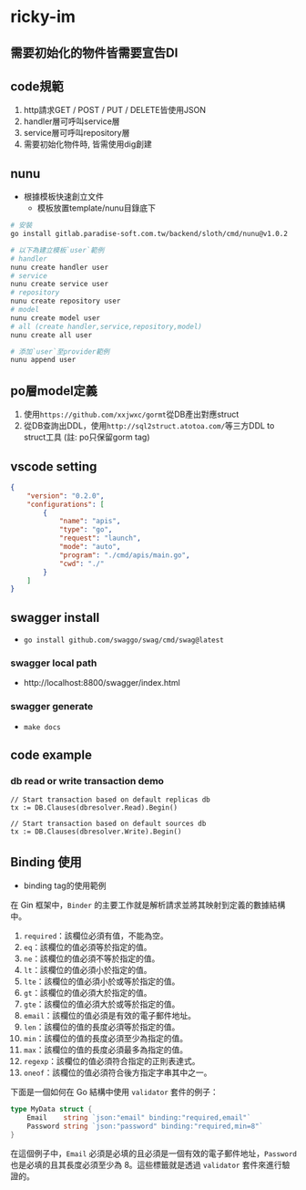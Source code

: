 
# ricky-im

## 需要初始化的物件皆需要宣告DI

## code規範

1. http請求GET / POST / PUT / DELETE皆使用JSON
2. handler層可呼叫service層
3. service層可呼叫repository層
4. 需要初始化物件時, 皆需使用dig創建

## nunu

- 根據模板快速創立文件
    - 模板放置template/nunu目錄底下

```sh
# 安裝
go install gitlab.paradise-soft.com.tw/backend/sloth/cmd/nunu@v1.0.2

# 以下為建立模板`user`範例
# handler
nunu create handler user
# service
nunu create service user
# repository
nunu create repository user
# model
nunu create model user
# all (create handler,service,repository,model)
nunu create all user

# 添加`user`至provider範例
nunu append user
```

## po層model定義

1. 使用`https://github.com/xxjwxc/gormt`從DB產出對應struct
2. 從DB查詢出DDL，使用`http://sql2struct.atotoa.com/`等三方DDL to struct工具 (註: po只保留gorm tag)

## vscode setting

```json
{
    "version": "0.2.0",
    "configurations": [
        {
            "name": "apis",
            "type": "go",
            "request": "launch",
            "mode": "auto",
            "program": "./cmd/apis/main.go",
            "cwd": "./"
        }
    ]
}
```

## swagger install

- `go install github.com/swaggo/swag/cmd/swag@latest`

### swagger local path

- http://localhost:8800/swagger/index.html

### swagger generate

- `make docs`

## code example

### db read or write transaction demo
```
// Start transaction based on default replicas db
tx := DB.Clauses(dbresolver.Read).Begin()

// Start transaction based on default sources db
tx := DB.Clauses(dbresolver.Write).Begin()
```


## Binding 使用

- binding tag的使用範例

在 Gin 框架中，`Binder` 的主要工作就是解析請求並將其映射到定義的數據結構中。

1. `required`：該欄位必須有值，不能為空。
2. `eq`：該欄位的值必須等於指定的值。
3. `ne`：該欄位的值必須不等於指定的值。
4. `lt`：該欄位的值必須小於指定的值。
5. `lte`：該欄位的值必須小於或等於指定的值。
6. `gt`：該欄位的值必須大於指定的值。
7. `gte`：該欄位的值必須大於或等於指定的值。
8. `email`：該欄位的值必須是有效的電子郵件地址。
9. `len`：該欄位的值的長度必須等於指定的值。
10. `min`：該欄位的值的長度必須至少為指定的值。
11. `max`：該欄位的值的長度必須最多為指定的值。
12. `regexp`：該欄位的值必須符合指定的正則表達式。
13. `oneof`：該欄位的值必須符合後方指定字串其中之一。

下面是一個如何在 Go 結構中使用 `validator` 套件的例子：

```go
type MyData struct {
    Email    string `json:"email" binding:"required,email"`
    Password string `json:"password" binding:"required,min=8"`
}
```

在這個例子中，`Email` 必須是必填的且必須是一個有效的電子郵件地址，`Password` 也是必填的且其長度必須至少為 8。這些標籤就是透過 `validator` 套件來進行驗證的。
